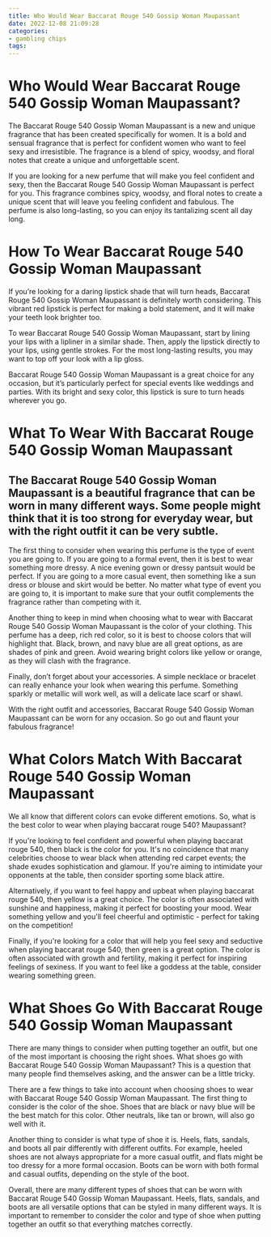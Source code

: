 ```yaml
---
title: Who Would Wear Baccarat Rouge 540 Gossip Woman Maupassant
date: 2022-12-08 21:09:28
categories:
- gambling chips
tags:
---
```



#  Who Would Wear Baccarat Rouge 540 Gossip Woman Maupassant?

The Baccarat Rouge 540 Gossip Woman Maupassant is a new and unique fragrance that has been created specifically for women. It is a bold and sensual fragrance that is perfect for confident women who want to feel sexy and irresistible. The fragrance is a blend of spicy, woodsy, and floral notes that create a unique and unforgettable scent.

If you are looking for a new perfume that will make you feel confident and sexy, then the Baccarat Rouge 540 Gossip Woman Maupassant is perfect for you. This fragrance combines spicy, woodsy, and floral notes to create a unique scent that will leave you feeling confident and fabulous. The perfume is also long-lasting, so you can enjoy its tantalizing scent all day long.

#  How To Wear Baccarat Rouge 540 Gossip Woman Maupassant

If you’re looking for a daring lipstick shade that will turn heads, Baccarat Rouge 540 Gossip Woman Maupassant is definitely worth considering. This vibrant red lipstick is perfect for making a bold statement, and it will make your teeth look brighter too.

To wear Baccarat Rouge 540 Gossip Woman Maupassant, start by lining your lips with a lipliner in a similar shade. Then, apply the lipstick directly to your lips, using gentle strokes. For the most long-lasting results, you may want to top off your look with a lip gloss.

Baccarat Rouge 540 Gossip Woman Maupassant is a great choice for any occasion, but it’s particularly perfect for special events like weddings and parties. With its bright and sexy color, this lipstick is sure to turn heads wherever you go.

#  What To Wear With Baccarat Rouge 540 Gossip Woman Maupassant

 ## The Baccarat Rouge 540 Gossip Woman Maupassant is a beautiful fragrance that can be worn in many different ways. Some people might think that it is too strong for everyday wear, but with the right outfit it can be very subtle.

The first thing to consider when wearing this perfume is the type of event you are going to. If you are going to a formal event, then it is best to wear something more dressy. A nice evening gown or dressy pantsuit would be perfect. If you are going to a more casual event, then something like a sun dress or blouse and skirt would be better. No matter what type of event you are going to, it is important to make sure that your outfit complements the fragrance rather than competing with it.

Another thing to keep in mind when choosing what to wear with Baccarat Rouge 540 Gossip Woman Maupassant is the color of your clothing. This perfume has a deep, rich red color, so it is best to choose colors that will highlight that. Black, brown, and navy blue are all great options, as are shades of pink and green. Avoid wearing bright colors like yellow or orange, as they will clash with the fragrance.

Finally, don’t forget about your accessories. A simple necklace or bracelet can really enhance your look when wearing this perfume. Something sparkly or metallic will work well, as will a delicate lace scarf or shawl.

With the right outfit and accessories, Baccarat Rouge 540 Gossip Woman Maupassant can be worn for any occasion. So go out and flaunt your fabulous fragrance!

#  What Colors Match With Baccarat Rouge 540 Gossip Woman Maupassant

We all know that different colors can evoke different emotions. So, what is the best color to wear when playing baccarat rouge 540? Maupassant?

If you're looking to feel confident and powerful when playing baccarat rouge 540, then black is the color for you. It's no coincidence that many celebrities choose to wear black when attending red carpet events; the shade exudes sophistication and glamour. If you're aiming to intimidate your opponents at the table, then consider sporting some black attire.

Alternatively, if you want to feel happy and upbeat when playing baccarat rouge 540, then yellow is a great choice. The color is often associated with sunshine and happiness, making it perfect for boosting your mood. Wear something yellow and you'll feel cheerful and optimistic - perfect for taking on the competition!

Finally, if you're looking for a color that will help you feel sexy and seductive when playing baccarat rouge 540, then green is a great option. The color is often associated with growth and fertility, making it perfect for inspiring feelings of sexiness. If you want to feel like a goddess at the table, consider wearing something green.

#  What Shoes Go With Baccarat Rouge 540 Gossip Woman Maupassant

There are many things to consider when putting together an outfit, but one of the most important is choosing the right shoes. What shoes go with Baccarat Rouge 540 Gossip Woman Maupassant? This is a question that many people find themselves asking, and the answer can be a little tricky.

There are a few things to take into account when choosing shoes to wear with Baccarat Rouge 540 Gossip Woman Maupassant. The first thing to consider is the color of the shoe. Shoes that are black or navy blue will be the best match for this color. Other neutrals, like tan or brown, will also go well with it.

Another thing to consider is what type of shoe it is. Heels, flats, sandals, and boots all pair differently with different outfits. For example, heeled shoes are not always appropriate for a more casual outfit, and flats might be too dressy for a more formal occasion. Boots can be worn with both formal and casual outfits, depending on the style of the boot.

Overall, there are many different types of shoes that can be worn with Baccarat Rouge 540 Gossip Woman Maupassant. Heels, flats, sandals, and boots are all versatile options that can be styled in many different ways. It is important to remember to consider the color and type of shoe when putting together an outfit so that everything matches correctly.